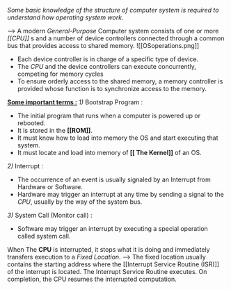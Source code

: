 *Some basic knowledge of the structure of computer system is required to understand how operating system work.*

--> A modern *General-Purpose* Computer system consists of one or more *[[CPU]]* s and a number of device controllers connected through a common bus that provides access to shared memory.
![[OSoperations.png]]
- Each device controller is in charge of a specific type of device.
- The *CPU* and the device controllers can execute concurrently, competing for memory cycles
- To ensure orderly access to the shared memory, a memory controller is provided whose function is to synchronize access to the memory.

**<u>Some important terms :</u>**
*1)* Bootstrap Program : 
- The initial program that runs when a computer is powered up or rebooted.
- It is stored in the **[[ROM]]**.
- It must know how to load into memory the OS and start executing that system.
- It must locate and load into memory of **[[ The Kernel]]** of an OS.

*2)* Interrupt : 
- The occurrence of an event is usually signaled by an Interrupt from Hardware or Software.
- Hardware may trigger an interrupt at any time by sending a signal to the *CPU*, usually by the way of the system bus.

*3)* System Call (Monitor call) :
- Software may trigger an interrupt by executing a special operation called system call.

When The **CPU** is interrupted, it stops what it is doing and immediately transfers execution to a *Fixed Location*.
                --> The fixed location usually contains the starting address where the [[Interrupt Service Routine (ISR)]] of the interrupt is located.
The Interrupt Service Routine executes.
On completion, the CPU resumes the interrupted computation.
